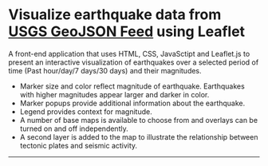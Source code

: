 # Visualize earthquake data from [USGS GeoJSON Feed](http://earthquake.usgs.gov/earthquakes/feed/v1.0/geojson.php) using Leaflet

A front-end application that uses HTML, CSS, JavaSctipt and Leaflet.js to present an interactive visualization of earthquakes over a selected period of time (Past hour/day/7 days/30 days) and their magnitudes.

* Marker size and color reflect magnitude of earthquake. Earthquakes with higher magnitudes appear larger and darker in color.
* Marker popups provide additional information about the earthquake.
* Legend provides context for magnitude.
* A number of base maps is available to choose from and overlays can be turned on and off independently.
* A second layer is added to the map to illustrate the relationship between tectonic plates and seismic activity.

- - -